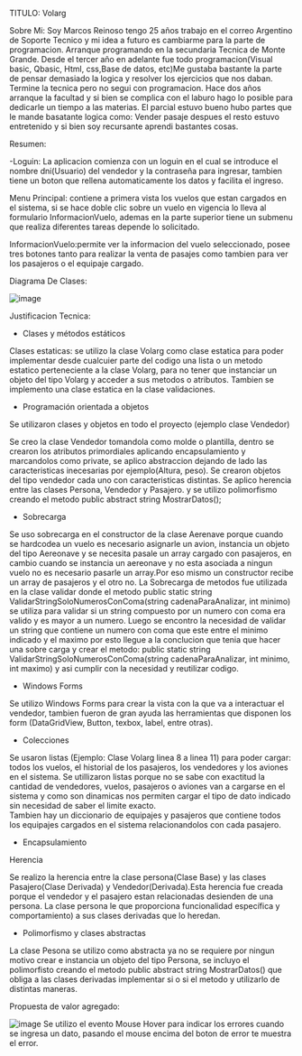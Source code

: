 TITULO: Volarg

Sobre Mi: Soy Marcos Reinoso tengo 25 años trabajo en el correo Argentino de Soporte Tecnico y mi idea a futuro es cambiarme para la parte de programacion.
Arranque programando en la secundaria Tecnica de Monte Grande. Desde el tercer año en adelante fue todo programacion(Visual basic, Qbasic, Html, css,Base de datos, etc)Me gustaba bastante la parte de pensar demasiado la logica y resolver los ejercicios que nos daban. Termine la tecnica pero no segui con programacion.
Hace dos años arranque la facultad y si bien se complica con el laburo hago lo posible para dedicarle un tiempo a las materias.
El parcial estuvo bueno hubo partes que le mande basatante logica como: Vender pasaje despues el resto estuvo entretenido y si bien soy recursante aprendi bastantes cosas.

Resumen:

-Loguin: La aplicacion comienza con un loguin en el cual se introduce el nombre dni(Usuario) del vendedor y la contraseña para ingresar, tambien tiene un boton que rellena automaticamente los datos y facilita el ingreso.

Menu Principal: contiene a primera vista los vuelos que estan cargados en el sistema, si se hace doble clic sobre un vuelo en vigencia lo lleva al formulario InformacionVuelo, ademas en la parte superior tiene un submenu que realiza diferentes tareas depende lo solicitado.

InformacionVuelo:permite ver la informacion del vuelo seleccionado, posee tres botones tanto para realizar la venta de pasajes como tambien para ver los pasajeros o el equipaje cargado.

Diagrama De Clases:

![image](https://user-images.githubusercontent.com/68253845/193736693-48019cc0-093f-4bab-a0e5-4f9b03059410.png)

Justificacion Tecnica:

- Clases y métodos estáticos

Clases estaticas: se utilizo la clase Volarg como clase estatica para poder implementar desde cualcuier parte del codigo una lista o un metodo estatico perteneciente a la clase Volarg, para no tener que instanciar un objeto del tipo Volarg y acceder a sus metodos o atributos. Tambien se implemento una clase estatica en la clase validaciones.

- Programación orientada a objetos

Se utilizaron clases y objetos en todo el proyecto (ejemplo clase Vendedor)

Se creo la clase Vendedor tomandola como molde o plantilla, dentro se crearon los atributos primordiales aplicando encapsulamiento y marcandolos como private, se aplico abstraccion dejando de lado las caracteristicas inecesarias por ejemplo(Altura, peso). Se crearon objetos del tipo vendedor cada uno con caracteristicas distintas. Se aplico herencia entre las clases Persona, Vendedor y Pasajero. y se utilizo polimorfismo creando el metodo public abstract string MostrarDatos();

- Sobrecarga

Se uso sobrecarga en el constructor de la clase Aerenave porque cuando se hardcodea un vuelo es necesario asignarle un avion, instancia un objeto del tipo Aereonave y se necesita pasale un array cargado con pasajeros, en cambio cuando se instancia un aereonave y no esta asociada a ningun vuelo no es necesario pasarle un array.Por eso mismo un constructor recibe un array de pasajeros y el otro no.
La Sobrecarga de metodos fue utilizada en la clase validar donde el metodo public static string ValidarStringSoloNumerosConComa(string cadenaParaAnalizar, int minimo) se utiliza para validar si un string compuesto por un numero con coma era valido y es mayor a un numero. Luego se encontro la necesidad de validar un string que contiene un numero con coma que este entre el minimo indicado y el maximo por esto llegue a la conclucion que tenia que hacer una sobre carga y crear el metodo: public static string ValidarStringSoloNumerosConComa(string cadenaParaAnalizar, int minimo, int maximo) y asi cumplir con la necesidad y reutilizar codigo. 

- Windows Forms

Se utilizo Windows Forms para crear la vista con la que va a interactuar el vendedor, tambien fueron de gran ayuda las herramientas que disponen los form (DataGridView, Button, texbox, label, entre otras).

- Colecciones

Se usaron listas (Ejemplo: Clase Volarg linea 8 a linea 11) para poder cargar: todos los vuelos, el historial de los pasajeros, los vendedores y los aviones en el sistema. Se utillizaron listas porque no se sabe con exactitud la cantidad de vendedores, vuelos, pasajeros o aviones van a cargarse en el sistema y como son dinamicas nos permiten cargar el tipo de dato indicado sin necesidad de saber el limite exacto.   
Tambien hay un diccionario de equipajes y pasajeros que contiene todos los equipajes cargados en el sistema relacionandolos con cada pasajero.

- Encapsulamiento

Herencia

Se realizo la herencia entre la clase persona(Clase Base) y las clases Pasajero(Clase Derivada) y Vendedor(Derivada).Esta herencia fue creada porque el vendedor y el pasajero estan relacionadas desienden de una persona. La clase persona le que proporciona funcionalidad específica y comportamiento) a sus clases derivadas que lo heredan.

- Polimorfismo y clases abstractas

La clase Pesona se utilizo como abstracta ya no se requiere por ningun motivo crear e instancia un objeto del tipo Persona, se incluyo el polimorfisto creando el metodo public abstract string MostrarDatos() que obliga a las clases derivadas implementar si o si el metodo y utilizarlo de distintas maneras. 

Propuesta de valor agregado:

![image](https://user-images.githubusercontent.com/68253845/193799390-48ecccb3-5a75-45f8-8c69-6cda70fb61bc.png)
Se utilizo el evento Mouse Hover para indicar los errores cuando se ingresa un dato, pasando el mouse encima del boton de error te muestra el error.




